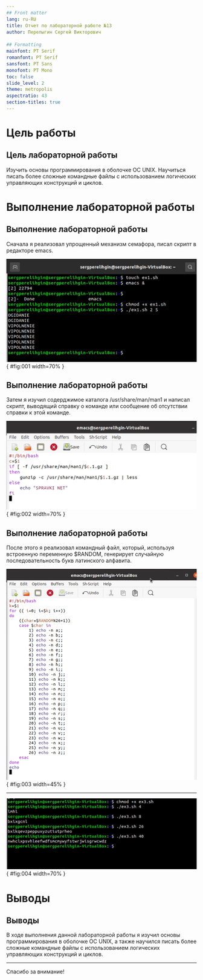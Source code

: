 ```yaml
---
## Front matter
lang: ru-RU
title: Отчет по лабораторной работе №13
author: Перелыгин Сергей Викторович

## Formatting
mainfont: PT Serif
romanfont: PT Serif
sansfont: PT Sans
monofont: PT Mono
toc: false
slide_level: 2
theme: metropolis
aspectratio: 43
section-titles: true
---
```


# Цель работы

## Цель лабораторной работы

Изучить основы программирования в оболочке ОС UNIX. Научиться писать более сложные командные файлы с использованием логических управляющих конструкций и циклов.

# Выполнение лабораторной работы

## Выполнение лабораторной работы

Сначала я реализовал упрощенный механизм семафора, писал скрипт в редакторе emacs.

![Скрипт 1](images/2.png){ #fig:001 width=70% }

## Выполнение лабораторной работы

Затем я изучил содерджимое каталога /usr/share/man/man1 и написал скрипт, выводящий справку о команде или сообщение об отсутствии справки к этой команде.

![Скрипт 2](images/10.png){ #fig:002 width=70% }

## Выполнение лабораторной работы

После этого я реализовал командный файл, который, используя встроенную переменную $RANDOM, генерирует случайную последовательность букв латинского алфавита. 

![Скрипт 3](images/13.png){ #fig:003 width=45% }

---

![Скрипт 3, проверка](images/14.png){ #fig:004 width=70% }

# Выводы

## Выводы

В ходе выполнения данной лабораторной работы я изучил основы
программирования в оболочке ОС UNIX, а также научился писать более
сложные командные файлы с использованием логических управляющих
конструкций и циклов.

---
Спасибо за внимание!
